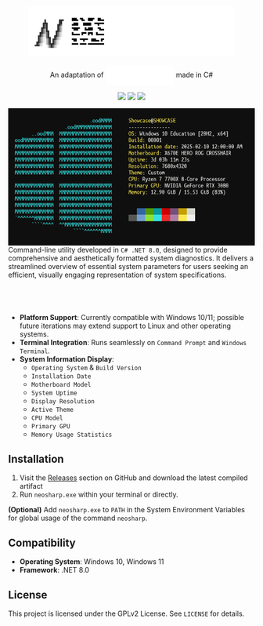 <h3 align="center"><img src="banner.png" alt="logo" height="100px"></h3>

<p align="center">
An adaptation of
<img align="center" src="neofetch.svg" />
made in C#
</p>

<p align="center">
<a href="./LICENSE"><img src="https://img.shields.io/badge/license-GPLv2-blue.svg?labelColor=black&color=white"></a>
<a href="https://github.com/nycalexander/neosharp/releases"><img src="https://img.shields.io/github/v/release/nycalexander/neosharp.svg?labelColor=black&color=white"></a>
<a href="https://github.com/nycalexander/neosharp/actions/workflows/windows.yml"><img src="https://img.shields.io/github/actions/workflow/status/nycalexander/neosharp/windows.yml.svg?label=Windows&labelColor=black&color=white"></a>
</p>

<img src="screenshot.PNG" alt="neofetch" align="right" height="280px">

<br/>
<br/>
<br/>
<br/>

Command-line utility developed in `C# .NET 8.0`, designed to provide comprehensive and aesthetically formatted system diagnostics. It delivers a streamlined overview of essential system parameters for users seeking an efficient, visually engaging representation of system specifications.

<br/>

# 
- **Platform Support**: Currently compatible with Windows 10/11; possible future iterations may extend support to Linux and other operating systems.
- **Terminal Integration**: Runs seamlessly on `Command Prompt` and `Windows Terminal`.
- **System Information Display**:
  - `Operating System` & `Build Version`
  - `Installation Date`
  - `Motherboard Model`
  - `System Uptime`
  - `Display Resolution`
  - `Active Theme`
  - `CPU Model`
  - `Primary GPU`
  - `Memory Usage Statistics`
 
## Installation
1. Visit the [Releases](https://github.com/nycalexander/neosharp/releases) section on GitHub and download the latest compiled artifact
2. Run `neosharp.exe` within your terminal or directly.
   
**(Optional)** Add `neosharp.exe` to `PATH` in the System Environment Variables for global usage of the command `neosharp`.

## Compatibility
- **Operating System**: Windows 10, Windows 11
- **Framework**: .NET 8.0

## License
This project is licensed under the GPLv2 License. See `LICENSE` for details.
